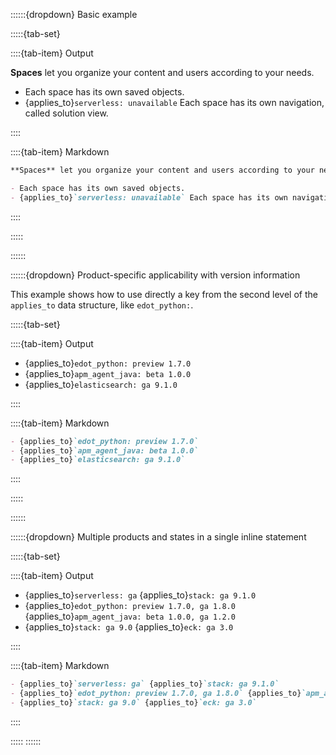 ::::::{dropdown} Basic example

:::::{tab-set}

::::{tab-item} Output

**Spaces** let you organize your content and users according to your needs.

- Each space has its own saved objects.
- {applies_to}`serverless: unavailable` Each space has its own navigation, called solution view.

::::

::::{tab-item} Markdown
```markdown
**Spaces** let you organize your content and users according to your needs.

- Each space has its own saved objects.
- {applies_to}`serverless: unavailable` Each space has its own navigation, called solution view.
```
::::

:::::

::::::

::::::{dropdown} Product-specific applicability with version information

This example shows how to use directly a key from the second level of the `applies_to` data structure, like `edot_python:`.

:::::{tab-set}

::::{tab-item} Output

- {applies_to}`edot_python: preview 1.7.0`
- {applies_to}`apm_agent_java: beta 1.0.0`
- {applies_to}`elasticsearch: ga 9.1.0`

::::

::::{tab-item} Markdown
```markdown
- {applies_to}`edot_python: preview 1.7.0`
- {applies_to}`apm_agent_java: beta 1.0.0`
- {applies_to}`elasticsearch: ga 9.1.0`
```
::::

:::::

::::::

::::::{dropdown} Multiple products and states in a single inline statement

:::::{tab-set}

::::{tab-item} Output

- {applies_to}`serverless: ga` {applies_to}`stack: ga 9.1.0`
- {applies_to}`edot_python: preview 1.7.0, ga 1.8.0` {applies_to}`apm_agent_java: beta 1.0.0, ga 1.2.0`
- {applies_to}`stack: ga 9.0` {applies_to}`eck: ga 3.0`

::::

::::{tab-item} Markdown
```markdown
- {applies_to}`serverless: ga` {applies_to}`stack: ga 9.1.0`
- {applies_to}`edot_python: preview 1.7.0, ga 1.8.0` {applies_to}`apm_agent_java: beta 1.0.0, ga 1.2.0`
- {applies_to}`stack: ga 9.0` {applies_to}`eck: ga 3.0`
```
::::

:::::
::::::

